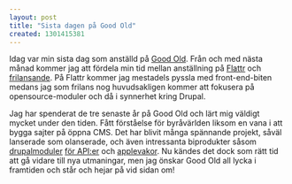 ```yaml
---
layout: post
title: "Sista dagen på Good Old"
created: 1301415381
---
```

Idag var min sista dag som anställd på [Good Old](http://goodold.se). Från och med nästa månad kommer jag att fördela min tid mellan anställning på [Flattr](http://flattr.com) och [frilansande](http://kodfabrik.se). På Flattr kommer jag mestadels pyssla med front-end-biten medans jag som frilans nog huvudsakligen kommer att fokusera på opensource-moduler och då i synnerhet kring Drupal.

Jag har spenderat de tre senaste år på Good Old och lärt mig väldigt mycket under den tiden. Fått förståelse för byråvärlden liksom en vana i att bygga sajter på öppna CMS. Det har blivit många spännande projekt, såväl lanserade som olanserade, och även intressanta biprodukter såsom [drupalmoduler](http://drupal.org/project/services) [för API:er](http://drupal.org/project/oauth) och [applevakor](http://blogs.goodold.se/office/2010/01/27/good-old-applevaka/). Nu kändes det dock som rätt tid att gå vidare till nya utmaningar, men jag önskar Good Old all lycka i framtiden och står och hejar på vid sidan om!
